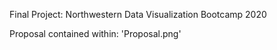 Final Project: Northwestern Data Visualization Bootcamp 2020

Proposal contained within: 'Proposal.png'
